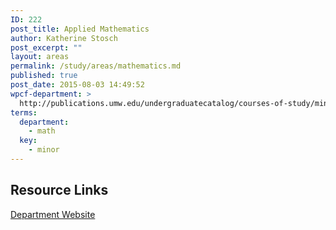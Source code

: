 ```yaml
---
ID: 222
post_title: Applied Mathematics
author: Katherine Stosch
post_excerpt: ""
layout: areas
permalink: /study/areas/mathematics.md
published: true
post_date: 2015-08-03 14:49:52
wpcf-department: >
  http://publications.umw.edu/undergraduatecatalog/courses-of-study/minors/apmt/
terms:
  department:
    - math
  key:
    - minor
---
```


<!-- Types Custom Fields: -->

<!-- resource-links -->
## Resource Links

<!-- department -->
[Department Website](http://publications.umw.edu/undergraduatecatalog/courses-of-study/minors/apmt/)

<!-- End department -->

<!-- End resource-links -->

<!-- End Types Custom Fields -->